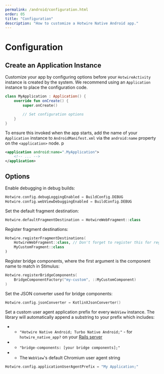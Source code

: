 ```yaml
---
permalink: /android/configuration.html
order: 05
title: "Configuration"
description: "How to customize a Hotwire Native Android app."
---
```


# Configuration

## Create an Application Instance

Customize your app by configuring options before your `HotwireActivity` instance is created by the system. We recommend using an `Application` instance to place the configuration code.


```kotlin
class MyApplication : Application() {
    override fun onCreate() {
        super.onCreate()

        // Set configuration options
    }
}
```

To ensure this invoked when the app starts, add the name of your `Application` instance to `AndroidManifest.xml` via the `android:name` property on the `<application>` node.
p

```xml
<application android:name=".MyApplication">
    <!-- ... -->
</application>
```

## Options

Enable debugging in debug builds:

```kotlin
Hotwire.config.debugLoggingEnabled = BuildConfig.DEBUG
Hotwire.config.webViewDebuggingEnabled = BuildConfig.DEBUG
```

Set the default fragment destination:

```kotlin
Hotwire.defaultFragmentDestination = HotwireWebFragment::class
```

Register fragment destinations:

```kotlin
Hotwire.registerFragmentDestinations(
    HotwireWebFragment::class, // Don't forget to register this for regular destinations
    MyCustomFragment::class
)
```

Register bridge components, where the first argument is the component name to match in Stimulus:

```kotlin
Hotwire.registerBridgeComponents(
    BridgeComponentFactory("my-custom", ::MyCustomComponent)
)
```

Set the JSON converter used for bridge components:

```kotlin
Hotwire.config.jsonConverter = KotlinXJsonConverter()
```

Set a custom user agent application prefix for every `WebView` instance. The library will automatically append a substring to your prefix which includes:
* - `"Hotwire Native Android; Turbo Native Android;"` - for `hotwire_native_app?` on your [Rails server](https://github.com/hotwired/turbo-rails/blob/1aa7ba9d38dee1e1b4078a74404131122b907176/app/controllers/turbo/native/navigation.rb#L14)
* - `"bridge-components: [your bridge components];"`
* - The `WebView`'s default Chromium user agent string

```kotlin
Hotwire.config.applicationUserAgentPrefix = "My Application;"
```
